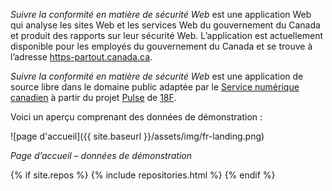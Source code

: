 *Suivre la conformité en matière de sécurité Web* est une application Web qui analyse les sites Web et les services Web du gouvernement du Canada et produit des rapports sur leur sécurité Web. L’application est actuellement disponible pour les employés du gouvernement du Canada et se trouve à l’adresse [https-partout.canada.ca](https://https-partout.canada.ca).

*Suivre la conformité en matière de sécurité Web* est une application de source libre dans le domaine public adaptée par le [Service numérique canadien](https://numerique.canada.ca/) à partir du projet [Pulse](https://pulse.cio.gov/https/domains/) de [18F](https://18f.gsa.gov/).

Voici un aperçu comprenant des données de démonstration :

![page d'accueil]({{ site.baseurl }}/assets/img/fr-landing.png)

*Page d’accueil – données de démonstration*

{% if site.repos %}
  {% include repositories.html %}
{% endif %}
